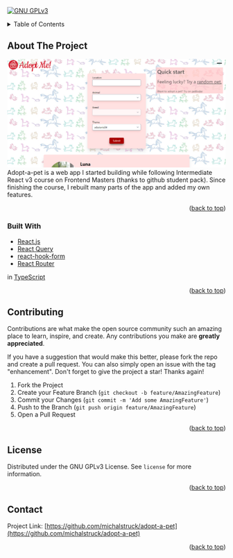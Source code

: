 ﻿[![GNU GPLv3][license-shield]][license-url]

<!-- TABLE OF CONTENTS -->
<details>
  <summary>Table of Contents</summary>
  <ol>
    <li>
      <a href="#about-the-project">About The Project</a>
      <ul>
        <li><a href="#built-with">Built With</a></li>
      </ul>
    </li>
    </li>
    <li><a href="#license">License</a></li>
    <li><a href="#contact">Contact</a></li>
  </ol>
</details>

<!-- ABOUT THE PROJECT -->

## About The Project

[![Product Name Screen Shot][product-screenshot]](https://example.com)
Adopt-a-pet is a web app I started building while following Intermediate React v3 course on Frontend Masters (thanks to github student pack). Since finishing the course, I rebuilt many parts of the app and added my own features.

<p align="right">(<a href="#top">back to top</a>)</p>

### Built With

- [React.js](https://reactjs.org/)
- [React Query](https://react-query.tanstack.com/)
- [react-hook-form](https://react-hook-form.com/)
- [React Router](https://reactrouter.com/)

in [TypeScript](https://www.typescriptlang.org/)

<p align="right">(<a href="#top">back to top</a>)</p>

<!-- CONTRIBUTING -->

## Contributing

Contributions are what make the open source community such an amazing place to learn, inspire, and create. Any contributions you make are **greatly appreciated**.

If you have a suggestion that would make this better, please fork the repo and create a pull request. You can also simply open an issue with the tag "enhancement".
Don't forget to give the project a star! Thanks again!

1. Fork the Project
2. Create your Feature Branch (`git checkout -b feature/AmazingFeature`)
3. Commit your Changes (`git commit -m 'Add some AmazingFeature'`)
4. Push to the Branch (`git push origin feature/AmazingFeature`)
5. Open a Pull Request

<p align="right">(<a href="#top">back to top</a>)</p>

<!-- LICENSE -->

## License

Distributed under the GNU GPLv3 License. See `license` for more information.

<p align="right">(<a href="#top">back to top</a>)</p>

<!-- CONTACT -->

## Contact

Project Link: [https://github.com/michalstruck/adopt-a-pet](https://github.com/michalstruck/adopt-a-pet)

<p align="right">(<a href="#top">back to top</a>)</p>

<!-- MARKDOWN LINKS & IMAGES -->
<!-- https://www.markdownguide.org/basic-syntax/#reference-style-links -->

[license-shield]: https://img.shields.io/github/license/michalstruck/adopt-a-pet.svg?style=for-the-badge
[license-url]: https://github.com/michalstruck/adopt-a-pet/blob/main/license
[product-screenshot]: ./screenshot.png
